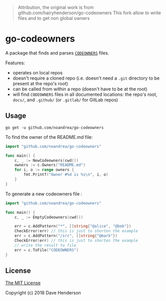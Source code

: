 
> Attribution, the original work is from  
> github.com/hairyhenderson/go-codeowners 
> This fork allow to write files and to get non global owners

# go-codeowners

A package that finds and parses [`CODEOWNERS`](https://help.github.com/articles/about-codeowners/) files.

Features:
- operates on local repos
- doesn't require a cloned repo (i.e. doesn't need a `.git` directory to be 
  present at the repo's root)
- can be called from within a repo (doesn't have to be at the root)
- will find `CODEOWNERS` files in all documented locations: the repo's root,
  `docs/`, and `.github/` (or `.gitlab/` for GitLab repos)

## Usage

```console
go get -u github.com/noandrea/go-codeowners
```

To find the owner of the README.md file:

```go
import "github.com/noandrea/go-codeowners"

func main() {
	c, _ := NewCodeowners(cwd())
	owners := c.Owners("README.md")
	for i, o := range owners {
		fmt.Printf("Owner #%d is %s\n", i, o)
	}
}
```

To generate a new codeowners file :

```go
import "github.com/noandrea/go-codeowners"

func main() {
	c, _ := EmptyCodeowners(cwd())

	err = c.AddPattern("*", []string{"@alice", "@bob"})
	CheckError(err) // this is just to shorten the example
	err = c.AddPattern("/src", []string{"@mark"})
	CheckError(err) // this is just to shorten the example
	// write the result to file
	err = c.ToFile("CODEOWNERS")
}
```

## License

[The MIT License](http://opensource.org/licenses/MIT)

Copyright (c) 2018 Dave Henderson

